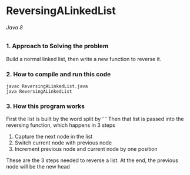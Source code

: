# ReversingALinkedList
###### Java 8

### 1. Approach to Solving the problem

Build a normal linked list, then write a new function to reverse it.

### 2. How to compile and run this code

```
javac ReversingALinkedList.java
java ReversingALinkedList
```

### 3. How this program works

First the list is built by the word split by ' '
Then that list is passed into the reversing function, which happens in 3 steps

1. Capture the next node in the list
2. Switch current node with previous node
3. Increment previous node and current node by one position

These are the 3 steps needed to reverse a list. At the end, the previous node will be the
new head
